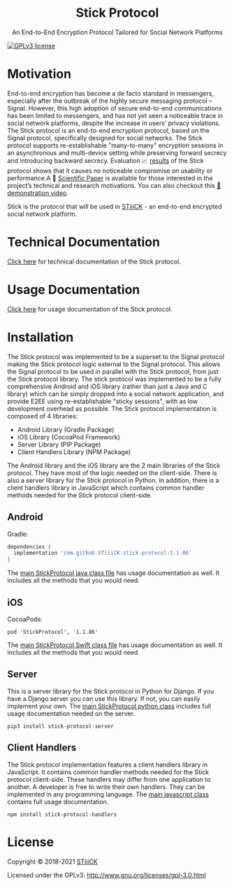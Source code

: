 <h1 align="center">Stick Protocol</h1>
<p align="center">An End-to-End Encryption Protocol Tailored for Social Network Platforms</p>

[![GPLv3 license](https://img.shields.io/badge/License-GPLv3-blue.svg)](https://www.gnu.org/licenses/gpl-3.0.html)


# Motivation

End-to-end encryption has become a de facto standard in messengers, especially after the outbreak of the highly secure messaging protocol – Signal. However, this high adoption of secure end-to-end communications has been limited to messengers, and has not yet seen a noticeable trace in social network platforms, despite the increase in users’ privacy violations. The Stick protocol is an end-to-end encryption protocol, based on the Signal protocol, specifically designed for social networks. The Stick protocol supports re-establishable "many-to-many" encryption sessions in an asynchronous and multi-device setting while preserving forward secrecy and introducing backward secrecy. Evaluation 📈 <a target="_blank" href="https://omarbasem.com/pages/stickProtocolEvaluation.html">results</a> of the Stick protocol shows that it causes no noticeable compromise on usability or performance.A 📄 <a href="https://omarbasem.com/PDFs/StickProtocolPaper.pdf">Scientific Paper</a> is available for those interested in the project’s technical and research motivations. You can also checkout this <a href="https://www.youtube.com/watch?v=drNPWNQG1qA">🎥 demonstration video</a>.

Stick is the protocol that will be used in <a href="https://www.stiiick.com">STiiiCK</a> - an end-to-end encrypted social network platform.

# Technical Documentation

<a href="https://www.stiiick.com/StickProtocol">Click here<a/> for technical documentation of the Stick protocol.

# Usage Documentation

<a href="https://www.stiiick.com/StickProtocol/usage-documentation">Click here<a/> for usage documentation of the Stick protocol.

# Installation

The Stick protocol was implemented to be a superset to the Signal protocol making the Stick protocol logic external to the Signal protocol. This allows the Signal protocol to be used in parallel with the Stick protocol, from just the Stick protocol library. The stick protocol was implemented to be a fully comprehensive Android and iOS library (rather than just a Java and C library) which can be simply dropped into a social network application, and provide E2EE using re-establishable "sticky sessions", with as low development overhead as possible. The Stick protocol implementation is composed of 4 libraries:


- Android Library (Gradle Package)
- iOS Library (CocoaPod Framework)
- Server Library (PIP Package)
- Client Handlers Library (NPM Package)

The Android library and the iOS library are the 2 main libraries of the Stick protocol. They have most of the logic needed on the client-side. There is also a server library for the Stick protocol in Python. In addition, there is a client handlers library in JavaScript which contains
common handler methods needed for the Stick protocol client-side.

## Android

Gradle:
```gradle
dependencies {
  implementation 'com.github.STiiiCK:stick-protocol:1.1.86'
}
```

The <a href="https://github.com/STiiiCK/stick-protocol/blob/main/android/app/src/main/java/com/stiiick/stickprotocol/main/StickProtocol.java">main StickProtocol java class file</a> has usage documentation as well. It includes all the methods that you would need.


## iOS

CocoaPods:
```
pod 'StickProtocol', '1.1.86'
```
The <a href="https://github.com/STiiiCK/stick-protocol/blob/main/ios/StickProtocol/StickProtocol/Main/StickProtocol.swift">main StickProtocol Swift class file</a> has usage documentation as well. It includes all the methods that you would need.

## Server

This is a server library for the Stick protocol in Python for Django. If you have a Django server you can use this library. If not, you can easily implement your own. The <a href="https://github.com/STiiiCK/stick-protocol/blob/main/server/stick_protocol/stick_protocol.py">main StickProtocol python class<a/> includes full usage documentation needed on the server.
  
```
pip3 install stick-protocol-server
```

## Client Handlers

The Stick protocol implementation features a client handlers library in JavaScript. It contains
common handler methods needed for the Stick protocol client-side. These handlers may differ
from one application to another. A developer is free to write their own handlers.  They can be implemented in any programming language. The <a href="https://github.com/STiiiCK/stick-protocol/blob/main/client-handlers/StickProtocolHandlers.js">main javascript class</a> contains full usage documentation.

```
npm install stick-protocol-handlers
```

# License

Copyright © 2018-2021 <a href="https://www.stiiick.com">STiiiCK</a>

Licensed under the GPLv3: http://www.gnu.org/licenses/gpl-3.0.html
